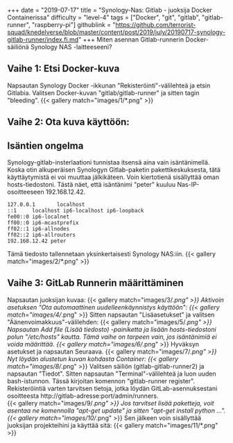 +++
date = "2019-07-17"
title = "Synology-Nas: Gitlab - juoksija Docker Containerissa"
difficulty = "level-4"
tags = ["Docker", "git", "gitlab", "gitlab-runner", "raspberry-pi"]
githublink = "https://github.com/terrorist-squad/knedelverse/blob/master/content/post/2019/july/20190717-synology-gitlab-runner/index.fi.md"
+++
Miten asennan Gitlab-runnerin Docker-säiliönä Synology NAS -laitteeseeni?
## Vaihe 1: Etsi Docker-kuva
Napsautan Synology Docker -ikkunan "Rekisteröinti"-välilehteä ja etsin Gitlabia. Valitsen Docker-kuvan "gitlab/gitlab-runner" ja sitten tagin "bleeding".
{{< gallery match="images/1/*.png" >}}

## Vaihe 2: Ota kuva käyttöön:

##  Isäntien ongelma
Synology-gitlab-insterlaationi tunnistaa itsensä aina vain isäntänimellä. Koska otin alkuperäisen Synologyn Gitlab-paketin pakettikeskuksesta, tätä käyttäytymistä ei voi muuttaa jälkikäteen.  Voin kiertotienä sisällyttää oman hosts-tiedostoni. Tästä näet, että isäntänimi "peter" kuuluu Nas-IP-osoitteeseen 192.168.12.42.
```
127.0.0.1       localhost                                                       
::1     localhost ip6-localhost ip6-loopback                                    
fe00::0 ip6-localnet                                                            
ff00::0 ip6-mcastprefix                                                         
ff02::1 ip6-allnodes                                                            
ff02::2 ip6-allrouters               
192.168.12.42 peter

```
Tämä tiedosto tallennetaan yksinkertaisesti Synology NAS:iin.
{{< gallery match="images/2/*.png" >}}

## Vaihe 3: GitLab Runnerin määrittäminen
Napsautan juoksijan kuvaa:
{{< gallery match="images/3/*.png" >}}
Aktivoin asetuksen "Ota automaattinen uudelleenkäynnistys käyttöön":
{{< gallery match="images/4/*.png" >}}
Sitten napsautan "Lisäasetukset" ja valitsen "Äänenvoimakkuus"-välilehden:
{{< gallery match="images/5/*.png" >}}
Napsautan Add file (Lisää tiedosto) -painiketta ja lisään hosts-tiedostoni polun "/etc/hosts" kautta. Tämä vaihe on tarpeen vain, jos isäntänimiä ei voida määrittää.
{{< gallery match="images/6/*.png" >}}
Hyväksyn asetukset ja napsautan Seuraava.
{{< gallery match="images/7/*.png" >}}
Nyt löydän alustetun kuvan kohdasta Container:
{{< gallery match="images/8/*.png" >}}
Valitsen säiliön (gitlab-gitlab-runner2) ja napsautan "Tiedot". Sitten napsautan "Terminal"-välilehteä ja luon uuden bash-istunnon. Tässä kirjoitan komennon "gitlab-runner register". Rekisteröintiä varten tarvitsen tietoja, jotka löydän GitLab-asennuksestani osoitteesta http://gitlab-adresse:port/admin/runners.   
{{< gallery match="images/9/*.png" >}}
Jos tarvitset lisää paketteja, voit asentaa ne komennolla "apt-get update" ja sitten "apt-get install python ...".
{{< gallery match="images/10/*.png" >}}
Sen jälkeen voin sisällyttää juoksijan projekteihini ja käyttää sitä:
{{< gallery match="images/11/*.png" >}}